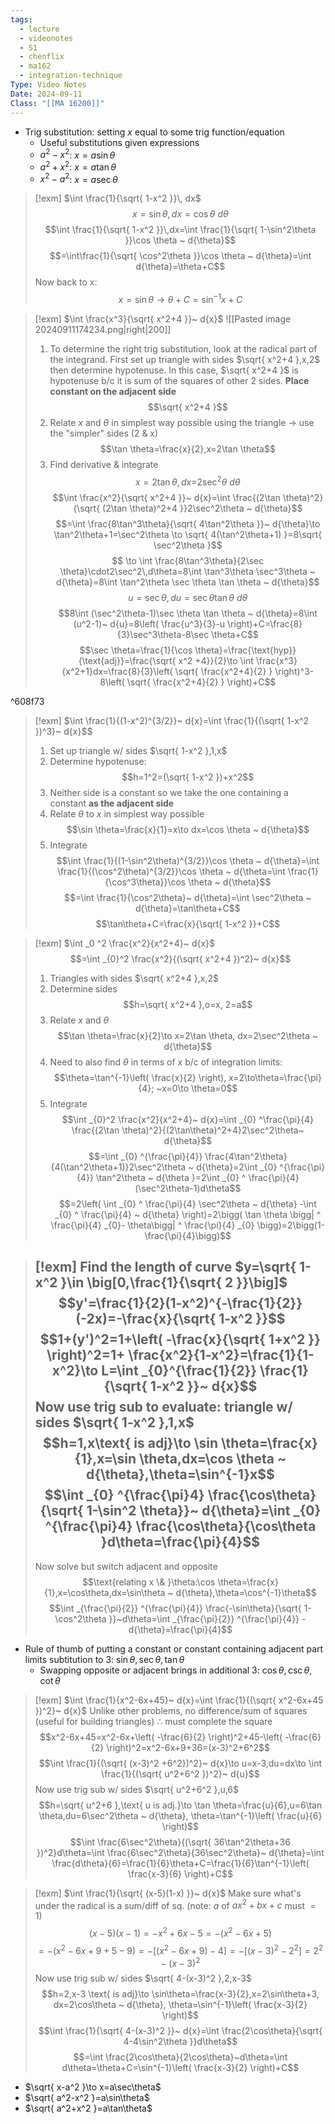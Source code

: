 ```yaml
---
tags:
  - lecture
  - videonotes
  - S1
  - chenflix
  - ma162
  - integration-technique
Type: Video Notes
Date: 2024-09-11
Class: "[[MA 16200]]"
---
```

- Trig substitution: setting $x$ equal to some trig function/equation
	- Useful substitutions given expressions
	- $a^2-x^2$: $x=a\sin\theta$
	- $a^2+x^2$: $x=a\tan \theta$
	- $x^2-a^2$: $x=a\sec\theta$

> [!exm] $\int \frac{1}{\sqrt{ 1-x^2 }}\, dx$
> $$x=\sin \theta,dx=\cos \theta ~d\theta$$
> $$\int \frac{1}{\sqrt{ 1-x^2 }}\,dx=\int \frac{1}{\sqrt{ 1-\sin^2\theta }}\cos \theta ~ d{\theta}$$
> $$=\int\frac{1}{\sqrt{ \cos^2\theta }}\cos \theta ~ d{\theta}=\int   d{\theta}=\theta+C$$
> Now back to x:
> $$x=\sin \theta \to \theta+C=\sin^{-1}x+C$$


> [!exm] $\int \frac{x^3}{\sqrt{ x^2+4 }}~ d{x}$
> ![[Pasted image 20240911174234.png|right|200]]
> 1. To determine the right trig substitution, look at the radical part of the integrand. First set up triangle with sides $\sqrt{ x^2+4 },x,2$ then determine hypotenuse. In this case, $\sqrt{ x^2+4 }$ is hypotenuse b/c it is sum of the squares of other 2 sides. **Place constant on the adjacent side**
> $$\sqrt{ x^2+4 }$$
> 2. Relate $x$ and $\theta$ in simplest way possible using the triangle -> use the "simpler" sides (2 & x)
> $$\tan \theta=\frac{x}{2},x=2\tan \theta$$
> 3. Find derivative & integrate
> $$x=2\tan \theta, d{x=}2\sec^2\theta ~ d{\theta}$$
> $$\int  \frac{x^2}{\sqrt{ x^2+4 }}~ d{x}=\int  \frac{(2\tan \theta)^2}{\sqrt{ (2\tan \theta)^2+4 }}2\sec^2\theta ~ d{\theta}$$
> $$=\int  \frac{8\tan^3\theta}{\sqrt{ 4\tan^2\theta }}~ d{\theta}\to \tan^2\theta+1=\sec^2\theta \to \sqrt{ 4(\tan^2\theta+1) }=8\sqrt{ \sec^2\theta }$$
> $$ \to \int  \frac{8\tan^3\theta}{2\sec \theta}\cdot2\sec^2\,d\theta=8\int  \tan^3\theta \sec^3\theta ~ d{\theta}=8\int  \tan^2\theta \sec \theta \tan \theta ~ d{\theta}$$
> $$u=\sec \theta,du=\sec \theta \tan \theta ~ d{\theta}$$
> $$8\int  (\sec^2\theta-1)\sec \theta \tan \theta ~ d{\theta}=8\int  (u^2-1)~ d{u}=8\left( \frac{u^3}{3}-u \right)+C=\frac{8}{3}\sec^3\theta-8\sec \theta+C$$
> $$\sec \theta=\frac{1}{\cos \theta}=\frac{\text{hyp}}{\text{adj}}=\frac{\sqrt{ x^2 +4}}{2}\to \int  \frac{x^3}{x^2+1}dx=\frac{8}{3}\left( \sqrt{ \frac{x^2+4}{2} } \right)^3-8\left( \sqrt{ \frac{x^2+4}{2} } \right)+C$$

^608f73

> [!exm] $\int \frac{1}{(1-x^2)^{3/2}}~ d{x}=\int  \frac{1}{(\sqrt{ 1-x^2 })^3}~ d{x}$$
> 1. Set up triangle w/ sides $\sqrt{ 1-x^2 },1,x$
> 2. Determine hypotenuse: 
> $$h=1^2=(\sqrt{ 1-x^2 })+x^2$$
> 4. Neither side is a constant so we take the one containing a constant **as the adjacent side**
> 5. Relate $\theta$ to $x$ in simplest way possible
> $$\sin \theta=\frac{x}{1}=x\to dx=\cos \theta ~ d{\theta}$$
> 6. Integrate
> $$\int  \frac{1}{(1-\sin^2\theta)^{3/2}}\cos \theta ~ d{\theta}=\int  \frac{1}{(\cos^2\theta)^{3/2}}\cos \theta ~ d{\theta=\int  \frac{1}{\cos^3\theta}}\cos \theta ~ d{\theta}$$
> $$=\int  \frac{1}{\cos^2\theta}~ d{\theta}=\int  \sec^2\theta ~ d{\theta}=\tan\theta+C$$
> $$\tan\theta+C=\frac{x}{\sqrt{ 1-x^2 }}+C$$

> [!exm] $\int _0 ^2 \frac{x^2}{x^2+4}~ d{x}$
> $$=\int  _{0}^2 \frac{x^2}{(\sqrt{ x^2+4 })^2}~ d{x}$$
> 1. Triangles with sides $\sqrt{ x^2+4 },x,2$
> 2. Determine sides
> $$h=\sqrt{ x^2+4 },o=x, 2=a$$
> 3. Relate $x$ and $\theta$
> $$\tan \theta=\frac{x}{2}\to x=2\tan \theta, dx=2\sec^2\theta ~ d{\theta}$$
> 4. Need to also find $\theta$ in terms of $x$ b/c of integration limits: $$\theta=\tan^{-1}\left( \frac{x}{2} \right), x=2\to\theta=\frac{\pi}{4}; ~x=0\to \theta=0$$
> 5. Integrate
> $$\int  _{0}^2 \frac{x^2}{x^2+4}~ d{x}=\int  _{0} ^\frac{\pi}{4} \frac{(2\tan \theta)^2}{(2\tan\theta)^2+4}2\sec^2\theta~ d{\theta}$$
> $$=\int  _{0} ^{\frac{\pi}{4}} \frac{4\tan^2\theta}{4(\tan^2\theta+1)}2\sec^2\theta ~ d{\theta}=2\int  _{0} ^{\frac{\pi}{4}} \tan^2\theta ~ d{\theta }=2\int  _{0} ^ \frac{\pi}{4}(\sec^2\theta-1)d\theta$$
> $$=2\left( \int  _{0} ^ \frac{\pi}{4} \sec^2\theta ~ d{\theta} -\int  _{0} ^ \frac{\pi}{4} ~ d{\theta} \right)=2\bigg( \tan \theta \bigg| ^ \frac{\pi}{4} _{0}- \theta\bigg| ^ \frac{\pi}{4} _{0}  \bigg)=2\bigg(1-\frac{\pi}{4}\bigg)$$

> [!exm] Find the length of curve $y=\sqrt{ 1-x^2 }\in \big[0,\frac{1}{\sqrt{ 2 }}\big]$
> $$y'=\frac{1}{2}(1-x^2)^{-\frac{1}{2}}(-2x)=-\frac{x}{\sqrt{ 1-x^2 }}$$
> $$1+(y')^2=1+\left( -\frac{x}{\sqrt{ 1+x^2 }} \right)^2=1+ \frac{x^2}{1-x^2}=\frac{1}{1-x^2}\to L=\int  _{0}^{\frac{1}{2}} \frac{1}{\sqrt{ 1-x^2 }}~ d{x}$$
> Now use trig sub to evaluate: triangle w/ sides $\sqrt{ 1-x^2 },1,x$ 
> $$h=1,x\text{ is adj}\to \sin \theta=\frac{x}{1},x=\sin \theta,dx=\cos \theta ~ d{\theta},\theta=\sin^{-1}x$$
> $$\int  _{0} ^{\frac{\pi}4} \frac{\cos\theta}{\sqrt{ 1-\sin^2 \theta}}~ d{\theta}=\int  _{0} ^{\frac{\pi}4} \frac{\cos\theta}{\cos\theta }d\theta=\frac{\pi}{4}$$
> ---
> Now solve but switch adjacent and opposite
> $$\text{relating x \& }\theta:\cos \theta=\frac{x}{1},x=\cos\theta,dx=\sin\theta ~ d{\theta},\theta=\cos^{-1}\theta$$
> $$\int  _{\frac{\pi}{2}} ^{\frac{\pi}{4}} \frac{-\sin\theta}{\sqrt{ 1-\cos^2\theta }}~d\theta=\int  _{\frac{\pi}{2}} ^{\frac{\pi}{4}}  -d{\theta}=\frac{\pi}{4}$$

- Rule of thumb of putting a constant or constant containing adjacent part limits subtitution to 3: $\sin\theta,\sec\theta,\tan\theta$
	- Swapping opposite or adjacent brings in additional 3: $\cos\theta,\csc\theta,\cot\theta$

> [!exm] $\int \frac{1}{x^2-6x+45}~ d{x}=\int \frac{1}{(\sqrt{ x^2-6x+45 })^2}~ d{x}$
> Unlike other problems, no difference/sum of squares (useful for building triangles) $\therefore$ must complete the square
> $$x^2-6x+45=x^2-6x+\left( -\frac{6}{2} \right)^2+45-\left( -\frac{6}{2} \right)^2=x^2-6x+9+36=(x-3)^2+6^2$$
> $$\int  \frac{1}{(\sqrt{ (x-3)^2 +6^2})^2}~ d{x}\to u=x-3,du=dx\to \int   \frac{1}{(\sqrt{ u^2+6^2 })^2}~ d{u}$$
> Now use trig sub w/ sides $\sqrt{ u^2+6^2 },u,6$
> $$h=\sqrt{ u^2+6 },\text{ u is adj.}\to \tan \theta=\frac{u}{6},u=6\tan \theta,du=6\sec^2\theta ~ d{\theta}, \theta=\tan^{-1}\left( \frac{u}{6} \right)$$
> $$\int  \frac{6\sec^2\theta}{(\sqrt{ 36\tan^2\theta+36 })^2}d\theta=\int  \frac{6\sec^2\theta}{36\sec^2\theta}~ d{\theta}=\int  \frac{d\theta}{6}=\frac{1}{6}\theta+C=\frac{1}{6}\tan^{-1}\left( \frac{x-3}{6} \right)+C$$

> [!exm] $\int \frac{1}{\sqrt{ (x-5)(1-x) }}~ d{x}$
> Make sure what's under the radical is a sum/diff of sq. (note: $a$ of $ax^2+bx+c$ must $=1$)
> $$(x-5)(x-1)=-x^2+6x-5=-(x^2-6x+5)$$
> $$=-(x^2-6x+9+5-9)=-\big[(x^2-6x+9)-4\big]=-\big[(x-3)^2-2^2\big]=2^2-(x-3)^2$$
> Now use trig sub w/ sides $\sqrt{ 4-(x-3)^2 },2,x-3$ 
> $$h=2,x-3 \text{ is adj}\to \sin\theta=\frac{x-3}{2},x=2\sin\theta+3, dx=2\cos\theta ~ d{\theta}, \theta=\sin^{-1}\left( \frac{x-3}{2} \right)$$
> $$\int   \frac{1}{\sqrt{ 4-(x-3)^2 }}~ d{x}=\int  \frac{2\cos\theta}{\sqrt{ 4-4\sin^2\theta }}d\theta$$
> $$=\int  \frac{2\cos\theta}{2\cos\theta}~d\theta=\int  d\theta=\theta+C=\sin^{-1}\left( \frac{x-3}{2} \right)+C$$

- $\sqrt{ x-a^2 }\to x=a\sec\theta$
- $\sqrt{ a^2-x^2 }=a\sin\theta$
- $\sqrt{ a^2+x^2 }=a\tan\theta$
